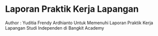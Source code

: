 ﻿# Laporan Praktik Kerja Lapangan 

Author : Yuditia Frendy Ardhianto
Untuk Memenuhi Laporan Praktik Kerja Lapangan Studi Independen di Bangkit Academy
